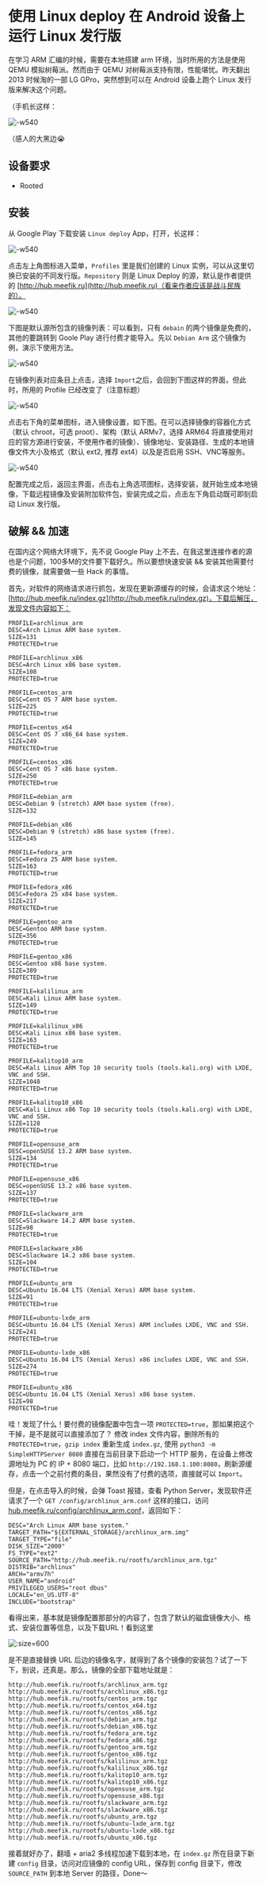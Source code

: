 # 使用 Linux deploy 在 Android 设备上运行 Linux 发行版

在学习 ARM 汇编的时候，需要在本地搭建 arm 环境，当时所用的方法是使用 QEMU 模拟树莓派。然而由于 QEMU 对树莓派支持有限，性能堪忧。昨天翻出 2013 时候淘的一部 LG GPro，突然想到可以在 Android 设备上跑个 Linux 发行版来解决这个问题。

（手机长这样：

![-w540](https://pan.xnure.com/OneDrive/Pics/blog/15166061177468.jpg ':size=600')

（感人的大黑边😭

## 设备要求

* Rooted

## 安装

从 Google Play 下载安装 `Linux deploy` App，打开，长这样：

![-w540](https://pan.xnure.com/OneDrive/Pics/blog/15166065123748.jpg ':size=600')

点击左上角图标进入菜单，`Profiles` 里是我们创建的 Linux 实例，可以从这里切换已安装的不同发行版。`Repository` 则是 Linux Deploy 的源，默认是作者提供的 [http://hub.meefik.ru](http://hub.meefik.ru)（看来作者应该是战斗民族的）。

![-w540](https://pan.xnure.com/OneDrive/Pics/blog/15166082274324.jpg ':size=600')

下图是默认源所包含的镜像列表：可以看到，只有 `debain` 的两个镜像是免费的，其他的要跳转到 Goole Play 进行付费才能导入。先以 `Debian Arm` 这个镜像为例，演示下使用方法。

![-w540](https://pan.xnure.com/OneDrive/Pics/blog/15166082570710.jpg ':size=600')

在镜像列表对应条目上点击，选择 `Import`之后，会回到下图这样的界面，但此时，所用的 Profile 已经改变了（注意标题）

![-w540](https://pan.xnure.com/OneDrive/Pics/blog/15166065123748.jpg ':size=600')

点击右下角的菜单图标，进入镜像设置，如下图。在可以选择镜像的容器化方式（默认 chroot，可选 proot）、架构（默认 ARMv7，选择 ARM64 将直接使用对应的官方源进行安装，不使用作者的镜像）、镜像地址、安装路径、生成的本地镜像文件大小及格式（默认 ext2, 推荐 ext4）以及是否启用 SSH、VNC等服务。

![-w540](https://pan.xnure.com/OneDrive/Pics/blog/15166083046621.jpg ':size=600')

配置完成之后，返回主界面，点击右上角选项图标，选择安装，就开始生成本地镜像，下载远程镜像及安装附加软件包，安装完成之后，点击左下角启动既可即刻启动 Linux 发行版。

## 破解 && 加速

在国内这个网络大环境下，先不说 Google Play 上不去，在我这里连接作者的源也是个问题，100多M的文件要下载好久。所以要想快速安装 && 安装其他需要付费的镜像，就需要做一些 Hack 的事情。

首先，对软件的网络请求进行抓包，发现在更新源缓存的时候，会请求这个地址：[http://hub.meefik.ru/index.gz](http://hub.meefik.ru/index.gz)，下载后解压，发现文件内容如下：

```
PROFILE=archlinux_arm
DESC=Arch Linux ARM base system.
SIZE=131
PROTECTED=true

PROFILE=archlinux_x86
DESC=Arch Linux x86 base system.
SIZE=108
PROTECTED=true

PROFILE=centos_arm
DESC=Cent OS 7 ARM base system.
SIZE=225
PROTECTED=true

PROFILE=centos_x64
DESC=Cent OS 7 x86_64 base system.
SIZE=249
PROTECTED=true

PROFILE=centos_x86
DESC=Cent OS 7 x86 base system.
SIZE=250
PROTECTED=true

PROFILE=debian_arm
DESC=Debian 9 (stretch) ARM base system (free).
SIZE=132

PROFILE=debian_x86
DESC=Debian 9 (stretch) x86 base system (free).
SIZE=145

PROFILE=fedora_arm
DESC=Fedora 25 ARM base system.
SIZE=163
PROTECTED=true

PROFILE=fedora_x86
DESC=Fedora 25 x84 base system.
SIZE=217
PROTECTED=true

PROFILE=gentoo_arm
DESC=Gentoo ARM base system.
SIZE=356
PROTECTED=true

PROFILE=gentoo_x86
DESC=Gentoo x86 base system.
SIZE=389
PROTECTED=true

PROFILE=kalilinux_arm
DESC=Kali Linux ARM base system.
SIZE=149
PROTECTED=true

PROFILE=kalilinux_x86
DESC=Kali Linux x86 base system.
SIZE=163
PROTECTED=true

PROFILE=kalitop10_arm
DESC=Kali Linux ARM Top 10 security tools (tools.kali.org) with LXDE, VNC and SSH.
SIZE=1048
PROTECTED=true

PROFILE=kalitop10_x86
DESC=Kali Linux x86 Top 10 security tools (tools.kali.org) with LXDE, VNC and SSH.
SIZE=1128
PROTECTED=true

PROFILE=opensuse_arm
DESC=openSUSE 13.2 ARM base system.
SIZE=134
PROTECTED=true

PROFILE=opensuse_x86
DESC=openSUSE 13.2 x86 base system.
SIZE=137
PROTECTED=true

PROFILE=slackware_arm
DESC=Slackware 14.2 ARM base system.
SIZE=98
PROTECTED=true

PROFILE=slackware_x86
DESC=Slackware 14.2 x86 base system.
SIZE=104
PROTECTED=true

PROFILE=ubuntu_arm
DESC=Ubuntu 16.04 LTS (Xenial Xerus) ARM base system.
SIZE=91
PROTECTED=true

PROFILE=ubuntu-lxde_arm
DESC=Ubuntu 16.04 LTS (Xenial Xerus) ARM includes LXDE, VNC and SSH.
SIZE=241
PROTECTED=true

PROFILE=ubuntu-lxde_x86
DESC=Ubuntu 16.04 LTS (Xenial Xerus) x86 includes LXDE, VNC and SSH.
SIZE=274
PROTECTED=true

PROFILE=ubuntu_x86
DESC=Ubuntu 16.04 LTS (Xenial Xerus) x86 base system.
SIZE=98
PROTECTED=true
```

哇！发现了什么！要付费的镜像配置中包含一项 `PROTECTED=true`，那如果把这个干掉，是不是就可以直接添加了？
修改 index 文件内容，删除所有的 `PROTECTED=true`，`gzip index` 重新生成 `index.gz`, 使用 `python3 -m SimpleHTTPServer 8080` 直接在当前目录下启动一个 HTTP 服务，在设备上修改源地址为 PC 的 IP + 8080 端口，比如 `http://192.168.1.100:8080`，刷新源缓存，点击一个之前付费的条目，果然没有了付费的选项，直接就可以 `Import`。

但是，在点击导入的时候，会弹 Toast 报错，查看 Python Server，发现软件还请求了一个 `GET /config/archlinux_arm.conf` 这样的接口，访问[hub.meefik.ru/config/archlinux_arm.conf](hub.meefik.ru/config/archlinux_arm.conf)，返回如下：

```
DESC="Arch Linux ARM base system."
TARGET_PATH="${EXTERNAL_STORAGE}/archlinux_arm.img"
TARGET_TYPE="file"
DISK_SIZE="2000"
FS_TYPE="ext2"
SOURCE_PATH="http://hub.meefik.ru/rootfs/archlinux_arm.tgz"
DISTRIB="archlinux"
ARCH="armv7h"
USER_NAME="android"
PRIVILEGED_USERS="root dbus"
LOCALE="en_US.UTF-8"
INCLUDE="bootstrap"
```

看得出来，基本就是镜像配置那部分的内容了，包含了默认的磁盘镜像大小、格式、安装位置等信息，以及下载URL！看到这里

![](https://pan.xnure.com/OneDrive/Pics/blog/15166102086227.jpg ':size=600')

是不是直接替换 URL 后边的镜像名字，就得到了各个镜像的安装包？试了一下下，别说，还真是。那么，镜像的全部下载地址就是：

```
http://hub.meefik.ru/rootfs/archlinux_arm.tgz
http://hub.meefik.ru/rootfs/archlinux_x86.tgz
http://hub.meefik.ru/rootfs/centos_arm.tgz
http://hub.meefik.ru/rootfs/centos_x64.tgz
http://hub.meefik.ru/rootfs/centos_x86.tgz
http://hub.meefik.ru/rootfs/debian_arm.tgz
http://hub.meefik.ru/rootfs/debian_x86.tgz
http://hub.meefik.ru/rootfs/fedora_arm.tgz
http://hub.meefik.ru/rootfs/fedora_x86.tgz
http://hub.meefik.ru/rootfs/gentoo_arm.tgz
http://hub.meefik.ru/rootfs/gentoo_x86.tgz
http://hub.meefik.ru/rootfs/kalilinux_arm.tgz
http://hub.meefik.ru/rootfs/kalilinux_x86.tgz
http://hub.meefik.ru/rootfs/kalitop10_arm.tgz
http://hub.meefik.ru/rootfs/kalitop10_x86.tgz
http://hub.meefik.ru/rootfs/opensuse_arm.tgz
http://hub.meefik.ru/rootfs/opensuse_x86.tgz
http://hub.meefik.ru/rootfs/slackware_arm.tgz
http://hub.meefik.ru/rootfs/slackware_x86.tgz
http://hub.meefik.ru/rootfs/ubuntu_arm.tgz
http://hub.meefik.ru/rootfs/ubuntu-lxde_arm.tgz
http://hub.meefik.ru/rootfs/ubuntu-lxde_x86.tgz
http://hub.meefik.ru/rootfs/ubuntu_x86.tgz
```

接着就好办了，翻墙 + aria2 多线程加速下载到本地，在 `index.gz` 所在目录下新建 `config` 目录，访问对应镜像的 config URL，保存到 config 目录下，修改 `SOURCE_PATH` 到本地 Server 的路径，Done～
